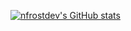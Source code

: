 [![nfrostdev's GitHub stats](https://github-readme-stats.vercel.app/api?username=nfrostdev)](https://github.com/anuraghazra/github-readme-stats)
